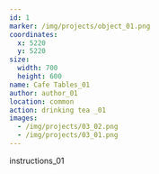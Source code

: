 ```yaml
---
id: 1
marker: /img/projects/object_01.png
coordinates:
  x: 5220
  y: 5220
size:
  width: 700
  height: 600
name: Cafe Tables_01
author: author_01
location: common
action: drinking tea _01
images:
  - /img/projects/03_02.png
  - /img/projects/03_01.png
---
```


instructions_01
